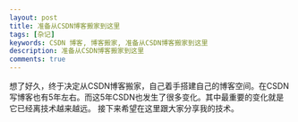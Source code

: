 ```yaml
---
layout: post
title: 准备从CSDN博客搬家到这里
tags: [杂记]
keywords: CSDN 博客, 博客搬家, 准备从CSDN博客搬家到这里
description: 准备从CSDN博客搬家到这里
comments: true
---
```


想了好久，终于决定从CSDN博客搬家，自己着手搭建自己的博客空间。在CSDN写博客也有5年左右。而这5年CSDN也发生了很多变化。其中最重要的变化就是它已经离技术越来越远。
接下来希望在这里跟大家分享我的技术。
